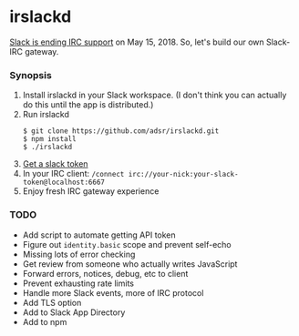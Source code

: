 # irslackd

[Slack is ending IRC support][0] on May 15, 2018. So, let's build our
own Slack-IRC gateway.

### Synopsis

1. Install irslackd in your Slack workspace. (I don't think you can
   actually do this until the app is distributed.)
2. Run irslackd
    ```
    $ git clone https://github.com/adsr/irslackd.git
    $ npm install
    $ ./irslackd
    ```
3. [Get a slack token][1]
4. In your IRC client:
   `/connect irc://your-nick:your-slack-token@localhost:6667`
5. Enjoy fresh IRC gateway experience

### TODO

* Add script to automate getting API token
* Figure out `identity.basic` scope and prevent self-echo
* Missing lots of error checking
* Get review from someone who actually writes JavaScript
* Forward errors, notices, debug, etc to client
* Prevent exhausting rate limits
* Handle more Slack events, more of IRC protocol
* Add TLS option
* Add to Slack App Directory
* Add to npm

[0]: https://my.slack.com/account/gateways
[1]: https://gist.github.com/adsr/c91d1d166fcb347009cc4417fd54f4aa
